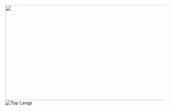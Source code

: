 <img
  src="https://render.gitanimals.org/farms/eungwan0402"
  width="600"
  height="300"
/>
</a>
![Top Langs](https://github-readme-stats.vercel.app/api/top-langs/?username=eungwan0402&layout=compact&theme=dracula)
<a href="https://github.com/devxb/gitanimals">

